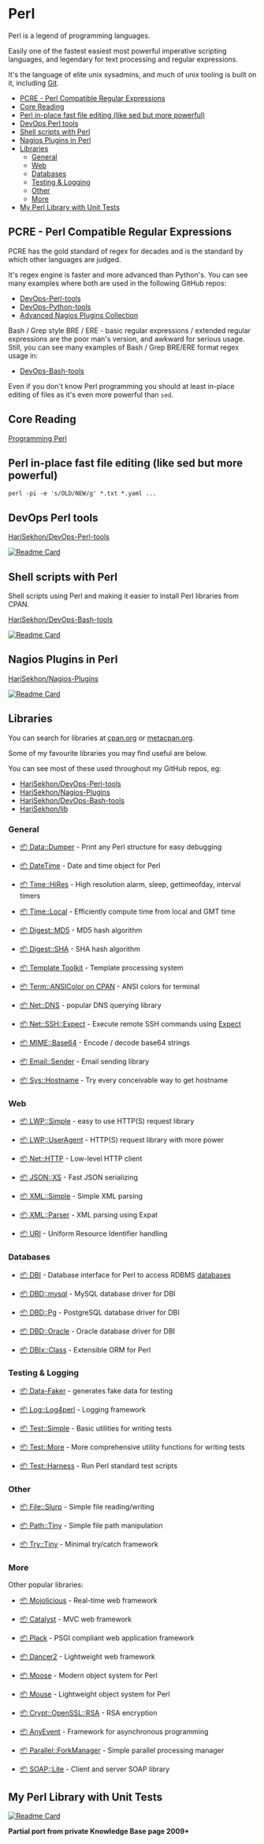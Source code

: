 # Perl

Perl is a legend of programming languages.

Easily one of the fastest easiest most powerful imperative scripting languages, and legendary
for text processing and regular expressions.

It's the language of elite unix sysadmins, and much of unix tooling is built on it, including [Git](git.md).

<!-- INDEX_START -->

- [PCRE - Perl Compatible Regular Expressions](#pcre---perl-compatible-regular-expressions)
- [Core Reading](#core-reading)
- [Perl in-place fast file editing (like sed but more powerful)](#perl-in-place-fast-file-editing-like-sed-but-more-powerful)
- [DevOps Perl tools](#devops-perl-tools)
- [Shell scripts with Perl](#shell-scripts-with-perl)
- [Nagios Plugins in Perl](#nagios-plugins-in-perl)
- [Libraries](#libraries)
  - [General](#general)
  - [Web](#web)
  - [Databases](#databases)
  - [Testing & Logging](#testing--logging)
  - [Other](#other)
  - [More](#more)
- [My Perl Library with Unit Tests](#my-perl-library-with-unit-tests)

<!-- INDEX_END -->

## PCRE - Perl Compatible Regular Expressions

PCRE has the gold standard of regex for decades and is the standard by which other languages are judged.

It's regex engine is faster and more advanced than Python's. You can see many examples where both are used in the
following GitHub repos:

- [DevOps-Perl-tools](https://github.com/HariSekhon/DevOps-Perl-tools)
- [DevOps-Python-tools](https://github.com/HariSekhon/DevOps-Python-tools)
- [Advanced Nagios Plugins Collection](https://github.com/HariSekhon/Nagios-Plugins)

Bash / Grep style BRE / ERE - basic regular expressions / extended regular expressions are the poor man's version, and
awkward for serious usage. Still, you can see many examples of Bash / Grep BRE/ERE format regex usage in:

- [DevOps-Bash-tools](https://github.com/HariSekhon/DevOps-Bash-tools)

Even if you don't know Perl programming you should at least in-place editing of files as it's even more powerful than `sed`.

## Core Reading

[Programming Perl](https://www.amazon.com/Programming-Perl-Unmatched-processing-scripting/dp/0596004923/)

## Perl in-place fast file editing (like sed but more powerful)

```shell
perl -pi -e 's/OLD/NEW/g' *.txt *.yaml ...
```

## DevOps Perl tools

[HariSekhon/DevOps-Perl-tools](https://github.com/HariSekhon/DevOps-Perl-tools)

[![Readme Card](https://github-readme-stats.vercel.app/api/pin/?username=HariSekhon&repo=DevOps-Perl-tools&theme=ambient_gradient&description_lines_count=3)](https://github.com/HariSekhon/DevOps-Perl-tools)

## Shell scripts with Perl

Shell scripts using Perl and making it easier to install Perl libraries from CPAN.

[HariSekhon/DevOps-Bash-tools](https://github.com/HariSekhon/DevOps-Bash-tools)

[![Readme Card](https://github-readme-stats.vercel.app/api/pin/?username=HariSekhon&repo=DevOps-Bash-tools&theme=ambient_gradient&description_lines_count=3)](https://github.com/HariSekhon/DevOps-Bash-tools)

## Nagios Plugins in Perl

[HariSekhon/Nagios-Plugins](https://github.com/HariSekhon/Nagios-Plugins)

[![Readme Card](https://github-readme-stats.vercel.app/api/pin/?username=HariSekhon&repo=Nagios-Plugins&theme=ambient_gradient&description_lines_count=3)](https://github.com/HariSekhon/Nagios-Plugins)

## Libraries

You can search for libraries at
[cpan.org](https://www.cpan.org/)
or
[metacpan.org](https://metacpan.org/).

Some of my favourite libraries you may find useful are below.

You can see most of these used throughout my GitHub repos, eg:

- [HariSekhon/DevOps-Perl-tools](https://github.com/HariSekhon/DevOps-Perl-tools)
- [HariSekhon/Nagios-Plugins](https://github.com/HariSekhon/Nagios-Plugins)
- [HariSekhon/DevOps-Bash-tools](https://github.com/HariSekhon/DevOps-Bash-tools)
- [HariSekhon/lib](https://github.com/HariSekhon/lib)

### General

- [:package: Data::Dumper](https://metacpan.org/pod/Data::Dumper) - Print any Perl structure for easy debugging

- [:package: DateTime](https://metacpan.org/pod/DateTime) - Date and time object for Perl

- [:package: Time::HiRes](https://metacpan.org/pod/Time::HiRes) - High resolution alarm, sleep, gettimeofday, interval timers

- [:package: Time::Local](https://perldoc.perl.org/Time::Local) - Efficiently compute time from local and GMT time

- [:package: Digest::MD5](https://metacpan.org/pod/Digest::MD5) - MD5 hash algorithm

- [:package: Digest::SHA](https://metacpan.org/pod/Digest::SHA) - SHA hash algorithm

- [:package: Template Toolkit](https://metacpan.org/pod/Template::Toolkit) - Template processing system

- [:package: Term::ANSIColor on CPAN](https://metacpan.org/pod/Term::ANSIColor) - ANSI colors for terminal

- [:package: Net::DNS](https://metacpan.org/pod/Net::DNS) - popular DNS querying library

- [:package: Net::SSH::Expect](https://metacpan.org/pod/Net::SSH::Expect) - Execute remote SSH commands using
  [Expect](programming.md#expect)

- [:package: MIME::Base64](https://metacpan.org/pod/MIME::Base64) - Encode / decode base64 strings

- [:package: Email::Sender](https://metacpan.org/pod/Email::Sender) - Email sending library

- [:package: Sys::Hostname](https://metacpan.org/pod/Sys::Hostname) - Try every conceivable way to get hostname

### Web

- [:package: LWP::Simple](https://metacpan.org/pod/LWP::Simple) - easy to use HTTP(S) request library

- [:package: LWP::UserAgent](https://metacpan.org/pod/LWP::UserAgent) - HTTP(S) request library with more power

- [:package: Net::HTTP](https://metacpan.org/pod/Net::HTTP) - Low-level HTTP client

- [:package: JSON::XS](https://metacpan.org/pod/JSON::XS) - Fast JSON serializing

- [:package: XML::Simple](https://metacpan.org/pod/XML::Simple) - Simple XML parsing

- [:package: XML::Parser](https://metacpan.org/pod/XML::Parser) - XML parsing using Expat

- [:package: URI](https://metacpan.org/pod/URI) - Uniform Resource Identifier handling

### Databases

- [:package: DBI](https://metacpan.org/pod/DBI) - Database interface for Perl to access RDBMS [databases](databases.md)

- [:package: DBD::mysql](https://metacpan.org/pod/DBD::mysql) - MySQL database driver for DBI

- [:package: DBD::Pg](https://metacpan.org/pod/DBD::Pg) - PostgreSQL database driver for DBI

- [:package: DBD::Oracle](https://metacpan.org/pod/DBD::Oracle) - Oracle database driver for DBI

- [:package: DBIx::Class](https://metacpan.org/pod/DBIx::Class) - Extensible ORM for Perl

### Testing & Logging

- [:package: Data-Faker](https://metacpan.org/pod/Data::Faker) - generates fake data for testing

- [:package: Log::Log4perl](https://metacpan.org/pod/Log::Log4perl) - Logging framework

- [:package: Test::Simple](https://metacpan.org/pod/Test::Simple) - Basic utilities for writing tests

- [:package: Test::More](https://metacpan.org/pod/Test::More) - More comprehensive utility functions for writing tests

- [:package: Test::Harness](https://metacpan.org/pod/Test::Harness) - Run Perl standard test scripts

### Other

- [:package: File::Slurp](https://metacpan.org/pod/File::Slurp) - Simple file reading/writing

- [:package: Path::Tiny](https://metacpan.org/pod/Path::Tiny) - Simple file path manipulation

- [:package: Try::Tiny](https://metacpan.org/pod/Try::Tiny) - Minimal try/catch framework

### More

Other popular libraries:

- [:package: Mojolicious](https://metacpan.org/pod/Mojolicious) - Real-time web framework

- [:package: Catalyst](https://metacpan.org/pod/Catalyst::Runtime) - MVC web framework

- [:package: Plack](https://metacpan.org/pod/Plack) - PSGI compliant web application framework

- [:package: Dancer2](https://metacpan.org/pod/Dancer2) - Lightweight web framework

- [:package: Moose](https://metacpan.org/pod/Moose) - Modern object system for Perl

- [:package: Mouse](https://metacpan.org/pod/Mouse) - Lightweight object system for Perl

- [:package: Crypt::OpenSSL::RSA](https://metacpan.org/pod/Crypt::OpenSSL::RSA) - RSA encryption

- [:package: AnyEvent](https://metacpan.org/pod/AnyEvent) - Framework for asynchronous programming

- [:package: Parallel::ForkManager](https://metacpan.org/pod/Parallel::ForkManager) - Simple parallel processing manager

- [:package: SOAP::Lite](https://metacpan.org/pod/SOAP::Lite) - Client and server SOAP library

## My Perl Library with Unit Tests

[![Readme Card](https://github-readme-stats.vercel.app/api/pin/?username=HariSekhon&repo=lib&theme=ambient_gradient&description_lines_count=3)](https://github.com/HariSekhon/lib)

**Partial port from private Knowledge Base page 2009+**
